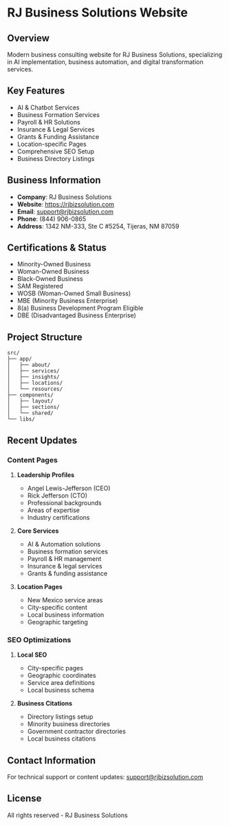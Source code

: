 # RJ Business Solutions Website

## Overview
Modern business consulting website for RJ Business Solutions, specializing in AI implementation, business automation, and digital transformation services.

## Key Features
- AI & Chatbot Services
- Business Formation Services
- Payroll & HR Solutions
- Insurance & Legal Services
- Grants & Funding Assistance
- Location-specific Pages
- Comprehensive SEO Setup
- Business Directory Listings

## Business Information
- **Company**: RJ Business Solutions
- **Website**: https://rjbizsolution.com
- **Email**: support@rjbizsolution.com
- **Phone**: (844) 906-0865
- **Address**: 1342 NM-333, Ste C #5254, Tijeras, NM 87059

## Certifications & Status
- Minority-Owned Business
- Woman-Owned Business
- Black-Owned Business
- SAM Registered
- WOSB (Woman-Owned Small Business)
- MBE (Minority Business Enterprise)
- 8(a) Business Development Program Eligible
- DBE (Disadvantaged Business Enterprise)

## Project Structure
```
src/
├── app/
│   ├── about/
│   ├── services/
│   ├── insights/
│   ├── locations/
│   └── resources/
├── components/
│   ├── layout/
│   ├── sections/
│   └── shared/
└── libs/
```

## Recent Updates

### Content Pages
1. **Leadership Profiles**
   - Angel Lewis-Jefferson (CEO)
   - Rick Jefferson (CTO)
   - Professional backgrounds
   - Areas of expertise
   - Industry certifications

2. **Core Services**
   - AI & Automation solutions
   - Business formation services
   - Payroll & HR management
   - Insurance & legal services
   - Grants & funding assistance

3. **Location Pages**
   - New Mexico service areas
   - City-specific content
   - Local business information
   - Geographic targeting

### SEO Optimizations
1. **Local SEO**
   - City-specific pages
   - Geographic coordinates
   - Service area definitions
   - Local business schema

2. **Business Citations**
   - Directory listings setup
   - Minority business directories
   - Government contractor directories
   - Local business citations

## Contact Information
For technical support or content updates:
support@rjbizsolution.com

## License
All rights reserved - RJ Business Solutions
